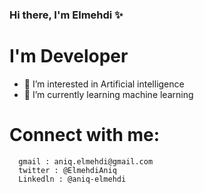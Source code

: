 ### Hi there, I'm Elmehdi ✨

# I'm Developer

- 👀 I’m interested in Artificial intelligence
- 🌱 I’m currently learning machine learning

# Connect with me:
      gmail : aniq.elmehdi@gmail.com
      twitter : @ElmehdiAniq
      Linkedln : @aniq-elmehdi
    

<!---
elmehdi-aniq/elmehdi-aniq is a ✨ special ✨ repository because its `README.md` (this file) appears on your GitHub profile.
You can click the Preview link to take a look at your changes.
--->
